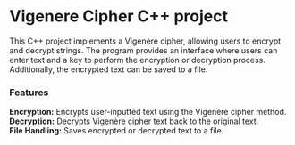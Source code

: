 # Vigenere Cipher C++ project
This C++ project implements a Vigenère cipher, allowing users to encrypt and decrypt strings. The program provides an interface where users can enter text and a key to perform the encryption or decryption process. Additionally, the encrypted text can be saved to a file.

<h3>Features</h3>
<b>Encryption:</b> Encrypts user-inputted text using the Vigenère cipher method.<br>
<b>Decryption:</b> Decrypts Vigenère cipher text back to the original text.<br>
<b>File Handling:</b> Saves encrypted or decrypted text to a file.
